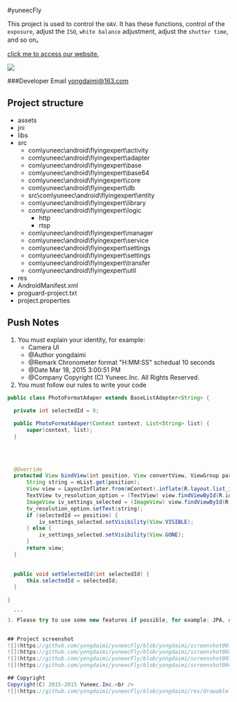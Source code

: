 #yuneecFly

This project is used to control the `UAV`. It has these functions, control of the `exposure`, adjust the `ISO`, `white balance` adjustment, adjust the `shutter time`, and so on。<br />

[click me to access our website.](http://www.yuneec.com) <br />

![](https://github.com/yongdaimi/yuneecFly/blob/yongdaimi/res/drawable-hdpi/logo.png)

###Developer Email
    yongdaimi@163.com


## Project structure
* assets
* jni
* libs
* src
  * com\yuneec\android\flyingexpert\activity
  * com\yuneec\android\flyingexpert\adapter
  * com\yuneec\android\flyingexpert\base
  * com\yuneec\android\flyingexpert\base64
  * com\yuneec\android\flyingexpert\core
  * com\yuneec\android\flyingexpert\db
  * src\com\yuneec\android\flyingexpert\entity
  * com\yuneec\android\flyingexpert\library
  * com\yuneec\android\flyingexpert\logic
    * http
    * rtsp
  * com\yuneec\android\flyingexpert\manager
  * com\yuneec\android\flyingexpert\service
  * com\yuneec\android\flyingexpert\settings
  * com\yuneec\android\flyingexpert\settings
  * com\yuneec\android\flyingexpert\transfer
  * com\yuneec\android\flyingexpert\util
* res
* AndroidManifest.xml
* proguard-project.txt
* project.properties

## Push Notes
1. You must explain your identity, for example: <br />
    * Camera UI
    * @Author yongdaimi
    * @Remark Chronometer format "H:MM:SS" schedual 10 seconds
    * @Date Mar 18, 2015  3:00:51 PM
    * @Company Copyright (C) Yuneec.Inc. All Rights Reserved.
2. You must follow our rules to write your code
  ```java
  public class PhotoFormatAdaper extends BaseListAdapter<String> {

	private int selectedId = 0;
	
	public PhotoFormatAdaper(Context context, List<String> list) {
		super(context, list);
	}

	
	
	
	@Override
	protected View bindView(int position, View convertView, ViewGroup parent) {
		String string = mList.get(position);
		View view = LayoutInflater.from(mContext).inflate(R.layout.list_item_settings_option, null);
		TextView tv_resolution_option = (TextView) view.findViewById(R.id.tv_settings_option);
		ImageView iv_settings_selected = (ImageView) view.findViewById(R.id.iv_settings_selected);
		tv_resolution_option.setText(string);
		if (selectedId == position) {
			iv_settings_selected.setVisibility(View.VISIBLE);
		} else {
			iv_settings_selected.setVisibility(View.GONE);
		}
		return view;
	}

	
	public void setSelectedId(int selectedId) {
		this.selectedId = selectedId;
	}
	
}
	
	```
3. Please try to use some new features if possible, for example: JPA, Annotation, SoftReference, concurrentHashMap, etc.


## Project screenshot
![](https://github.com/yongdaimi/yuneecFly/blob/yongdaimi/screenshot001.png)<br />
![](https://github.com/yongdaimi/yuneecFly/blob/yongdaimi/screenshot002.png)<br />
![](https://github.com/yongdaimi/yuneecFly/blob/yongdaimi/screenshot003.png)<br />
![](https://github.com/yongdaimi/yuneecFly/blob/yongdaimi/screenshot004.png)<br />

## Copyright
Copyright(C) 2015-2015 Yuneec.Inc.<br />
![](https://github.com/yongdaimi/yuneecFly/blob/yongdaimi/res/drawable-hdpi/company.png)
